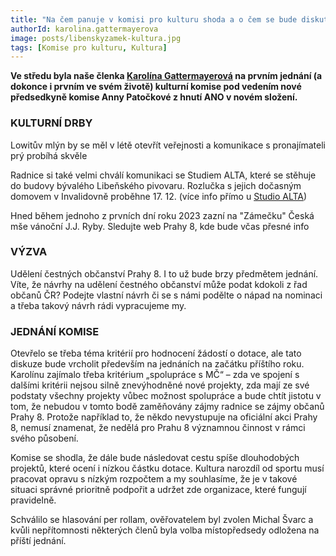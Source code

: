 ```yaml
---
title: "Na čem panuje v komisi pro kulturu shoda a o čem se bude diskutovat?"
authorId: karolina.gattermayerova
image: posts/libenskyzamek-kultura.jpg
tags: [Komise pro kulturu, Kultura]
---
```


**Ve středu byla naše členka [Karolína Gattermayerová](https://praha8.pirati.cz/lide/karolina-gattermayerova.html) na prvním jednání (a dokonce i prvním ve svém životě) kulturní komise pod vedením nové předsedkyně komise Anny Patočkové z hnutí ANO v novém složení.**

### KULTURNÍ DRBY
Lowitův mlýn by se měl v létě otevřít veřejnosti a komunikace s pronajímateli prý probíhá skvěle

Radnice si také velmi chválí komunikaci se Studiem ALTA, které se stěhuje do budovy bývalého Libeňského pivovaru. Rozlučka s jejich dočasným domovem v Invalidovně proběhne 17. 12. (více info přímo u [Studio ALTA](https://www.facebook.com/studioalta.cz))

Hned během jednoho z prvních dní roku 2023 zazní na "Zámečku" Česká mše vánoční J.J. Ryby. Sledujte web Prahy 8, kde bude včas přesné info

### VÝZVA
Udělení čestných občanství Prahy 8. I to už bude brzy předmětem jednání. Víte, že návrhy na udělení čestného občanství může podat kdokoli z řad občanů ČR? Podejte vlastní návrh či se s námi podělte o nápad na nominaci a třeba takový návrh rádi vypracujeme my.

### JEDNÁNÍ KOMISE
Otevřelo se třeba téma kritérií pro hodnocení žádostí o dotace, ale tato diskuze bude vrcholit především na jednáních na začátku příštího roku. Karolínu zajímalo třeba kritérium „spolupráce s MČ“ – zda ve spojení s dalšími kritérii nejsou silně znevýhodněné nové projekty, zda mají ze své podstaty všechny projekty vůbec možnost spolupráce a bude chtít jistotu v tom, že nebudou v tomto bodě zaměňovány zájmy radnice se zájmy občanů Prahy 8. Protože například to, že někdo nevystupuje na oficiální akci Prahy 8, nemusí znamenat, že nedělá pro Prahu 8 významnou činnost v rámci svého působení. 

Komise se shodla, že dále bude následovat cestu spíše dlouhodobých projektů, které ocení i nízkou částku dotace. Kultura narozdíl od sportu musí pracovat opravu s nízkým rozpočtem a my souhlasíme, že je v takové situaci správné prioritně podpořit a udržet zde organizace, které fungují pravidelně.

Schválilo se hlasování per rollam, ověřovatelem byl zvolen Michal Švarc a kvůli nepřítomnosti některých členů byla volba místopředsedy odložena na příští jednání.
